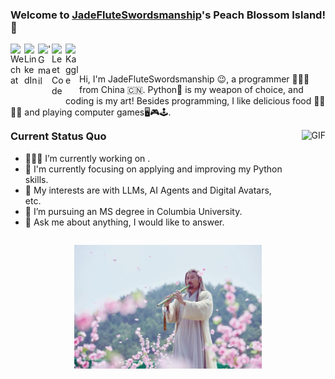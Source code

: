 ### Welcome to [JadeFluteSwordsmanship](https://github.com/JadeFluteSwordsmanship)'s Peach Blossom Island!👋

<a href="https://raw.githubusercontent.com/JadeFluteSwordsmanship/JadeFluteSwordsmanship/main/images/wechat.jpg" target="_blank">
  <img align="left" alt="Wechat" width="22px" src="https://cdn.jsdelivr.net/npm/simple-icons@3.1.0/icons/wechat.svg" />
</a>
<a href="https://www.linkedin.com/in/simon-xsy/">
  <img align="left" alt="LinkedIn" width="22px" src="https://cdn.jsdelivr.net/npm/simple-icons@3.1.0/icons/linkedin.svg" />
</a>
<a href="mailto:sx2401@columbia.edu">
  <img align="left" alt="'Gmail" width="22px" src="https://cdn.jsdelivr.net/npm/simple-icons@3.1.0/icons/gmail.svg" />
</a>
<a href="https://leetcode.com/u/simon_ddup/">
  <img align="left" alt="LeetCode" width="22px" src="https://cdn.jsdelivr.net/npm/simple-icons@3.1.0/icons/leetcode.svg" />
</a>
<a href="https://www.kaggle.com/simonxsy">
  <img align="left" alt="Kaggle" width="22px" src="https://cdn.jsdelivr.net/npm/simple-icons@3.1.0/icons/kaggle.svg" />
</a>

<br />
<br />

Hi, I'm JadeFluteSwordsmanship 😉, a programmer 👨🏻‍💻 from China 🇨🇳. Python🐍 is my weapon of choice, and coding is my art! Besides programming, I like delicious food 🥗🥩🌮🍣 and playing computer games🖥️🎮🕹️.

<!-- 让 Status Quo 和 GIF 左右排列 -->
<div style="display: flex; align-items: flex-start;">
  
  <!-- 左侧 Status Quo -->
  <div style="flex: 1; padding-right: 20px;">
    <h3 style="margin-top: 0;">Current Status Quo</h3>
    <ul style="margin-top: 0; padding-top: 0;">
      <li>👨🏻‍💻 I’m currently working on <private repository>.</li>
      <li>🌱 I'm currently focusing on applying and improving my Python skills.</li>
      <li>🤔 My interests are with LLMs, AI Agents and Digital Avatars, etc.</li>
      <li>💼 I’m pursuing an MS degree in Columbia University.</li>
      <li>💬 Ask me about anything, I would like to answer.</li>
    </ul>
  </div>

  <!-- 右侧 GIF 图片 -->
  <div style="flex-shrink: 0;">
    <img src="https://media.giphy.com/media/iIqmM5tTjmpOB9mpbn/giphy.gif" alt="GIF" width="320">
  </div>

</div>

<!-- 居中的黄药师 -->
<p align="center">
  <img src="images/huang.jpeg" alt="黄药师" width="300">
</p>

<!--![JadeFluteSwordsmanship's github stats](https://github-readme-stats.vercel.app/api?username=JadeFluteSwordsmanship&show_icons=true&hide_border=true) -->

